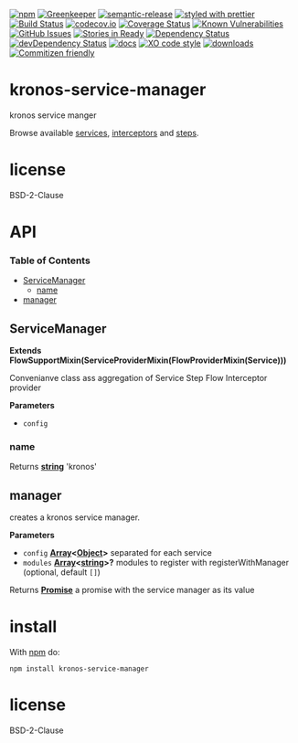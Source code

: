 [![npm](https://img.shields.io/npm/v/kronos-service-manager.svg)](https://www.npmjs.com/package/kronos-service-manager)
[![Greenkeeper](https://badges.greenkeeper.io/Kronos-Integration/kronos-service-manager.svg)](https://greenkeeper.io/)
[![semantic-release](https://img.shields.io/badge/%20%20%F0%9F%93%A6%F0%9F%9A%80-semantic--release-e10079.svg)](https://github.com/Kronos-Integration/kronos-service-manager)
[![styled with prettier](https://img.shields.io/badge/styled_with-prettier-ff69b4.svg)](https://github.com/prettier/prettier)
[![Build Status](https://secure.travis-ci.org/Kronos-Integration/kronos-service-manager.png)](http://travis-ci.org/Kronos-Integration/kronos-service-manager)
[![codecov.io](http://codecov.io/github/Kronos-Integration/kronos-service-manager/coverage.svg?branch=master)](http://codecov.io/github/Kronos-Integration/kronos-service-manager?branch=master)
[![Coverage Status](https://coveralls.io/repos/Kronos-Integration/kronos-service-manager/badge.svg)](https://coveralls.io/r/Kronos-Integration/kronos-service-manager)
[![Known Vulnerabilities](https://snyk.io/test/github/Kronos-Integration/kronos-service-manager/badge.svg)](https://snyk.io/test/github/Kronos-Integration/kronos-service-manager)
[![GitHub Issues](https://img.shields.io/github/issues/Kronos-Integration/kronos-service-manager.svg?style=flat-square)](https://github.com/Kronos-Integration/kronos-service-manager/issues)
[![Stories in Ready](https://badge.waffle.io/Kronos-Integration/kronos-service-manager.svg?label=ready&title=Ready)](http://waffle.io/Kronos-Integration/kronos-service-manager)
[![Dependency Status](https://david-dm.org/Kronos-Integration/kronos-service-manager.svg)](https://david-dm.org/Kronos-Integration/kronos-service-manager)
[![devDependency Status](https://david-dm.org/Kronos-Integration/kronos-service-manager/dev-status.svg)](https://david-dm.org/Kronos-Integration/kronos-service-manager#info=devDependencies)
[![docs](http://inch-ci.org/github/Kronos-Integration/kronos-service-manager.svg?branch=master)](http://inch-ci.org/github/Kronos-Integration/kronos-service-manager)
[![XO code style](https://img.shields.io/badge/code_style-XO-5ed9c7.svg)](https://github.com/sindresorhus/xo)
[![downloads](http://img.shields.io/npm/dm/kronos-service-manager.svg?style=flat-square)](https://npmjs.org/package/kronos-service-manager)
[![Commitizen friendly](https://img.shields.io/badge/commitizen-friendly-brightgreen.svg)](http://commitizen.github.io/cz-cli/)

# kronos-service-manager

kronos service manger

Browse available [services](https://www.npmjs.com/browse/keyword/kronos-service),
[interceptors](https://www.npmjs.com/browse/keyword/kronos-interceptor)
and [steps](https://www.npmjs.com/browse/keyword/kronos-step).

# license

BSD-2-Clause

# API

<!-- Generated by documentation.js. Update this documentation by updating the source code. -->

### Table of Contents

-   [ServiceManager](#servicemanager)
    -   [name](#name)
-   [manager](#manager)

## ServiceManager

**Extends FlowSupportMixin(ServiceProviderMixin(FlowProviderMixin(Service)))**

Convenianve class ass aggregation of Service Step Flow Interceptor provider

**Parameters**

-   `config`  

### name

Returns **[string](https://developer.mozilla.org/docs/Web/JavaScript/Reference/Global_Objects/String)** 'kronos'

## manager

creates a kronos service manager.

**Parameters**

-   `config` **[Array](https://developer.mozilla.org/docs/Web/JavaScript/Reference/Global_Objects/Array)&lt;[Object](https://developer.mozilla.org/docs/Web/JavaScript/Reference/Global_Objects/Object)>** separated for each service
-   `modules` **[Array](https://developer.mozilla.org/docs/Web/JavaScript/Reference/Global_Objects/Array)&lt;[string](https://developer.mozilla.org/docs/Web/JavaScript/Reference/Global_Objects/String)>?** modules to register with registerWithManager (optional, default `[]`)

Returns **[Promise](https://developer.mozilla.org/docs/Web/JavaScript/Reference/Global_Objects/Promise)** a promise with the service manager as its value

# install

With [npm](http://npmjs.org) do:

```shell
npm install kronos-service-manager
```

# license

BSD-2-Clause
